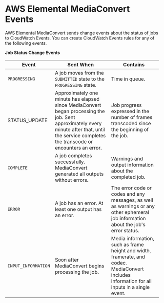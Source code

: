 # AWS Elemental MediaConvert Events<a name="mediaconvert_cwe_events"></a>

AWS Elemental MediaConvert sends change events about the status of jobs to CloudWatch Events\. You can create CloudWatch Events rules for any of the following events\.


**Job Status Change Events**  

| Event | Sent When | Contains | 
| --- | --- | --- | 
|  `PROGRESSING`  |  A job moves from the `SUBMITTED` state to the `PROGRESSING` state\.   |  Time in queue\.   | 
| STATUS\_UPDATE | Approximately one minute has elapsed since MediaConvert began processing the job\. Sent approximately every minute after that, until the service completes the transcode or encounters an error\. | Job progress expressed in the number of frames transcoded since the beginning of the job\. | 
|  `COMPLETE`  |  A job completes successfully\. MediaConvert generated all outputs without errors\.  |  Warnings and output information about the completed job\.  | 
|  `ERROR`  |  A job has an error\. At least one output has an error\.  |  The error code or codes and any messages, as well as warnings or any other ephemeral job information about the job's error status\.   | 
|  `INPUT_INFORMATION`  |  Soon after MediaConvert begins processing the job\.  |  Media information, such as frame height and width, framerate, and codec\.  MediaConvert includes information for all inputs in a single event\.  | 